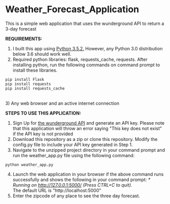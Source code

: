 # Weather_Forecast_Application
This is a simple web application that uses the wunderground API to return a 3-day forecast

<b>REQUIREMENTS:</b><br>
1) I built this app using <a href="https://www.python.org/downloads/release/python-352/">Python 3.5.2.</a> However, any Python 3.0 distribution below 3.6 should work well.<br>
2) Required python libraries: flask, requests_cache, requests. After installing python, run the following commands on command prompt to install these libraries.<br>
```
pip install Flask
pip install requests
pip install requests_cache
```
<br>
3) Any web browser and an active internet connection<br>

<b>STEPS TO USE THIS APPLICATION:</b><br>
1) Sign Up for <a href="https://www.wunderground.com/weather/api/d/docs">the wunderground API</a> and generate an API key. Please note that this application will throw an error saying "This key does not exist" if the API key is not provided <br>
2) Download this repository as a zip or clone this repository. Modify the config.py file to include your API key generated in Step 1.<br>
3) Navigate to the unzipped project directory in your command prompt and run the weather_app.py file using the following command:<br>
```
python weather_app.py
```
4) Launch the web application in your browser if the above command runs successfully and shows the following in your command prompt:
 <i>* Running on http://127.0.0.1:5000/ (Press CTRL+C to quit).</i> <br>
 The default URL is "http://localhost:5000" <br>
5) Enter the zipcode of any place to see the three day forecast. <br>

